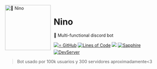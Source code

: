 <img width="150" height="150" align="left" style="float: left; margin: 0 10px 0 0;" alt="🌸 Nino" src="https://cdn.discordapp.com/avatars/887306474097881100/c44a6b17c041c81825dc8ebceae0e59f.webp?size=4096">
  
# Nino
🍂 Multi-functional discord bot

[![⭐ GitHub](https://img.shields.io/github/stars/uSebazz/Nino.svg?style=social&label=Stars&style=flat)](https://github.com/uSebazz/Nino/stargazers)
[![Lines of Code](https://sonarcloud.io/api/project_badges/measure?project=uSebazz_Nino&metric=ncloc)](https://sonarcloud.io/summary/new_code?id=uSebazz_Nino)
[![](https://img.shields.io/badge/discord.js-v13.6.0-blue.svg?logo=npm)](https://github.com/discordjs)
[![Sapphire](https://img.shields.io/npm/v/@sapphire/framework?color=crimson&logo=npm&style=flat-square)](https://www.npmjs.com/package/@sapphire/framework)
[![DevServer](https://discordapp.com/api/guilds/945033113673801799/widget.png?style=shield)](https://discord.gg/6ADTea2FXz)
> Bot usado por 100k usuarios y 300 servidores aproximadamente<3
